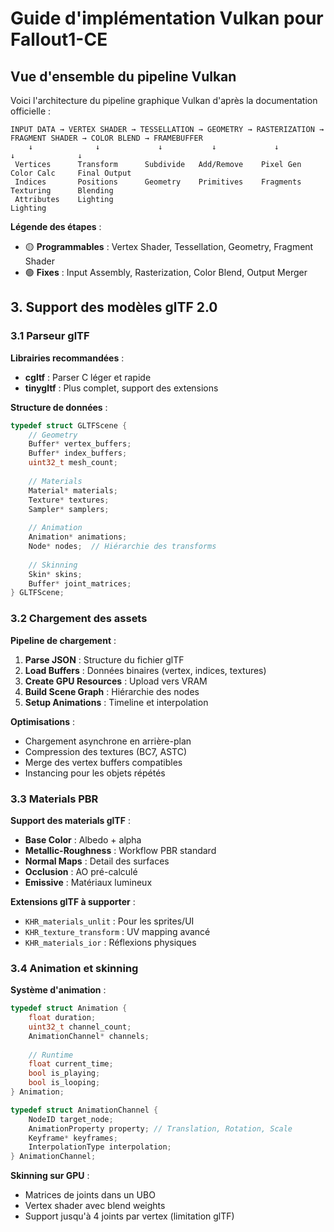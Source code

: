 # Guide d'implémentation Vulkan pour Fallout1-CE

## Vue d'ensemble du pipeline Vulkan

Voici l'architecture du pipeline graphique Vulkan d'après la documentation officielle :

```
INPUT DATA → VERTEX SHADER → TESSELLATION → GEOMETRY → RASTERIZATION → FRAGMENT SHADER → COLOR BLEND → FRAMEBUFFER
    ↓              ↓             ↓           ↓             ↓              ↓              ↓
 Vertices      Transform      Subdivide   Add/Remove    Pixel Gen     Color Calc     Final Output
 Indices       Positions      Geometry    Primitives    Fragments     Texturing      Blending
 Attributes    Lighting                                               Lighting
```

**Légende des étapes** :
- 🟡 **Programmables** : Vertex Shader, Tessellation, Geometry, Fragment Shader
- 🟢 **Fixes** : Input Assembly, Rasterization, Color Blend, Output Merger

## 3. Support des modèles glTF 2.0

### 3.1 Parseur glTF

**Librairies recommandées** :
- **cgltf** : Parser C léger et rapide
- **tinygltf** : Plus complet, support des extensions

**Structure de données** :
```c
typedef struct GLTFScene {
    // Geometry
    Buffer* vertex_buffers;
    Buffer* index_buffers;
    uint32_t mesh_count;
    
    // Materials  
    Material* materials;
    Texture* textures;
    Sampler* samplers;
    
    // Animation
    Animation* animations;
    Node* nodes;  // Hiérarchie des transforms
    
    // Skinning
    Skin* skins;
    Buffer* joint_matrices;
} GLTFScene;
```

### 3.2 Chargement des assets

**Pipeline de chargement** :
1. **Parse JSON** : Structure du fichier glTF
2. **Load Buffers** : Données binaires (vertex, indices, textures)
3. **Create GPU Resources** : Upload vers VRAM
4. **Build Scene Graph** : Hiérarchie des nodes
5. **Setup Animations** : Timeline et interpolation

**Optimisations** :
- Chargement asynchrone en arrière-plan
- Compression des textures (BC7, ASTC)
- Merge des vertex buffers compatibles
- Instancing pour les objets répétés

### 3.3 Materials PBR

**Support des materials glTF** :
- **Base Color** : Albedo + alpha
- **Metallic-Roughness** : Workflow PBR standard
- **Normal Maps** : Detail des surfaces
- **Occlusion** : AO pré-calculé
- **Emissive** : Matériaux lumineux

**Extensions glTF à supporter** :
- `KHR_materials_unlit` : Pour les sprites/UI
- `KHR_texture_transform` : UV mapping avancé
- `KHR_materials_ior` : Réflexions physiques

### 3.4 Animation et skinning

**Système d'animation** :
```c
typedef struct Animation {
    float duration;
    uint32_t channel_count;
    AnimationChannel* channels;
    
    // Runtime
    float current_time;
    bool is_playing;
    bool is_looping;
} Animation;

typedef struct AnimationChannel {
    NodeID target_node;
    AnimationProperty property; // Translation, Rotation, Scale
    Keyframe* keyframes;
    InterpolationType interpolation;
} AnimationChannel;
```

**Skinning sur GPU** :
- Matrices de joints dans un UBO
- Vertex shader avec blend weights
- Support jusqu'à 4 joints par vertex (limitation glTF)

